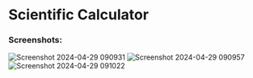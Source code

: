 # Scientific Calculator

### Screenshots:


![Screenshot 2024-04-29 090931](https://github.com/UmairFaheem042/scientific-calculator/assets/103030494/fb70e5f6-b60a-4182-a2fd-339b31e7d367)
![Screenshot 2024-04-29 090957](https://github.com/UmairFaheem042/scientific-calculator/assets/103030494/668b5f51-e86f-4b42-9cb1-2109824b9ef5)
![Screenshot 2024-04-29 091022](https://github.com/UmairFaheem042/scientific-calculator/assets/103030494/6031e417-82d4-4ef7-bc60-906e495cfeb0)
